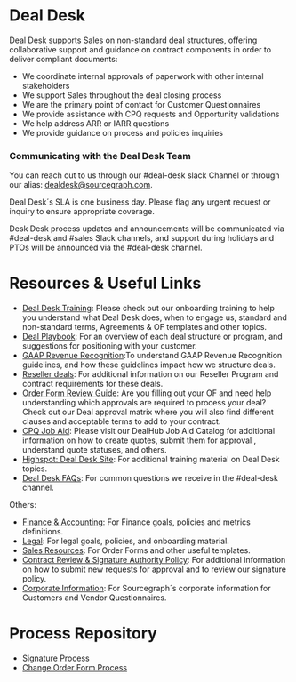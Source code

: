 # Deal Desk

Deal Desk supports Sales on non-standard deal structures, offering collaborative support and guidance on contract components in order to deliver compliant
documents:

- We coordinate internal approvals of paperwork with other internal stakeholders
- We support Sales throughout the deal closing process
- We are the primary point of contact for Customer Questionnaires
- We provide assistance with CPQ requests and Opportunity validations
- We help address ARR or IARR questions
- We provide guidance on process and policies inquiries

### Communicating with the Deal Desk Team

You can reach out to us through our #deal-desk slack Channel or through our alias: dealdesk@sourcegraph.com.

Deal Desk´s SLA is one business day. Please flag any urgent request or inquiry to ensure appropriate coverage.

Desk Desk process updates and announcements will be communicated via #deal-desk and #sales Slack channels, and support during holidays and PTOs will be announced via the #deal-desk channel.

# Resources & Useful Links

- [Deal Desk Training](https://docs.google.com/presentation/d/1yFUDU9ZOXlcK4qCs8mfUWWCtFU-cGISq5GclhsGwl2E/edit#slide=id.gd9f22cf30f_2_446): Please check out our onboarding training to help you understand what Deal Desk does, when to engage us, standard and non-standard terms, Agreements & OF templates and other topics.
- [Deal Playbook](https://docs.google.com/document/d/1qDNNkZoWvrFM3Q4uvipR57GY2HEeoXZsTukk9pSKgoM/edit#): For an overview of each deal structure or program, and suggestions for positioning with your customer.
- [GAAP Revenue Recognition](https://docs.google.com/presentation/d/1SsxrvChDif8ZzzoKK3l4W704V17t055em4H8ZahrsbU/edit#slide=id.g18a0cfac4ca_0_1):To understand GAAP Revenue Recognition guidelines, and how these guidelines impact how we structure deals.
- [Reseller deals](https://docs.google.com/document/d/1Cd9j7_MNn8KqJPTEE-A8yjNt6uuD8VnK-M_UJhzM3Ug/edit): For additional information on our Reseller Program and contract requirements for these deals.
- [Order Form Review Guide](https://docs.google.com/document/d/1xOFBtx3Me592fEVAp6SPDCosGtp--0fdVsaHPFx3SCs/edit): Are you filling out your OF and need help understanding which approvals are required to process your deal? Check out our Deal approval matrix where you will also find different clauses and acceptable terms to add to your contract.
- [CPQ Job Aid](https://docs.google.com/document/d/1Lp_0Y6g6AR0p5jpMVXkANQvxWv26Eutik-dTIaeQJfc/edit#): Please visit our DealHub Job Aid Catalog for additional information on how to create quotes, submit them for approval , understand quote statuses, and others.
- [Highspot: Deal Desk Site](https://sourcegraph.highspot.com/items/634db997eb5f7d699da90277?lfrm=srp.0): For additional training material on Deal Desk topics.
- [Deal Desk FAQs](deal-desk-faqs.md): For common questions we receive in the #deal-desk channel.

Others:

- [Finance & Accounting](../index.md): For Finance goals, policies and metrics definitions.
- [Legal](../../../departments/legal/index.md): For legal goals, policies, and onboarding material.
- [Sales Resources](../../../departments/sales/tools/salesresources.md): For Order Forms and other useful templates.
- [Contract Review & Signature Authority Policy](../../../departments/legal/process/ContractReviewandSignatureAuthorityPolicy.md): For additional information on how to submit new requests for approval and to review our signature policy.
- [Corporate Information](https://docs.google.com/document/d/1YbtEh5xpzWh5gbslHoQ1VS_02c4HIumS0PISfpAdU2M/edit): For Sourcegraph´s corporate information for Customers and Vendor Questionnaires.

# Process Repository

- [Signature Process](https://docs.google.com/document/d/1ZyD-sWphRdJkzz5fo-aI2pOGv5ZnxABj4v2VWfmqIcc/edit#)
- [Change Order Form Process](https://docs.google.com/document/d/1dVbbMmad94eeKHGNqM3IU4h-c4ky2Bdt53EPrGzzB9Y/edit)
